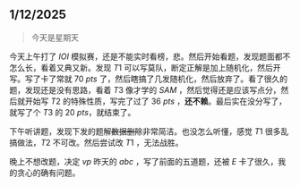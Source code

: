 ## 1/12/2025

> 今天是星期天

今天上午打了 $IOI$ 模拟赛，还是不能实时看榜，悲。然后开始看题，发现题面都不怎么长，看着又典又新。发现 $T1$ 可以写莫队，断定正解是加上随机化，然后开写。写了卡了常就 $70\ pts$ 了，然后瞎搞了几发随机化，然后放弃了。看了很久的题，发现还是没有思路，看着 $T3$ 像才学的 $SAM$ ，然后觉得还是应该写点分，然后就开始写 $T2$ 的特殊性质，写完了过了 $36\ pts$ ，**还不赖**。最后实在没分写了，就写了个 $T3$ 的 $20\ pts$，就结束了。

下午听讲题，发现下发的题解~~数据删除~~非常简洁。也没怎么听懂，感觉 $T1$ 很多乱搞做法，$T2$ 不可改。然后尝试改 $T1$ ，无法战胜。

晚上不想改题，决定 $vp$ 昨天的 $abc$ ，写了前面的五道题，还被 $E$ 卡了很久，我的贪心的确有问题。